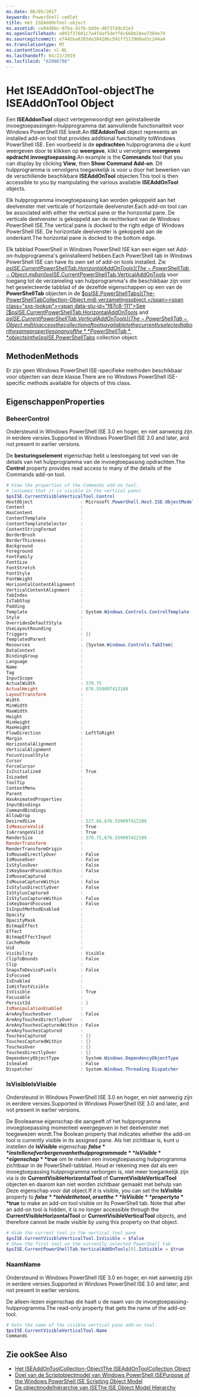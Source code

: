 ```yaml
---
ms.date: 06/05/2017
keywords: PowerShell-cmdlet
title: Het ISEAddOnTool-object
ms.assetid: ce84d8bc-07ba-41f6-bdde-d6f3fddcd1e3
ms.openlocfilehash: e091f37601c7a4fdaf5deff8c668b18ee7369e74
ms.sourcegitcommit: e7445ba8203da304286c591ff513900ad1c244a4
ms.translationtype: MT
ms.contentlocale: nl-NL
ms.lasthandoff: 04/23/2019
ms.locfileid: "62086796"
---
```

# <a name="the-iseaddontool-object"></a><span data-ttu-id="f87c8-103">Het ISEAddOnTool-object</span><span class="sxs-lookup"><span data-stu-id="f87c8-103">The ISEAddOnTool Object</span></span>

<span data-ttu-id="f87c8-104">Een **ISEAddonTool** object vertegenwoordigt een geïnstalleerde invoegtoepassingen-hulpprogramma dat aanvullende functionaliteit voor Windows PowerShell ISE biedt.</span><span class="sxs-lookup"><span data-stu-id="f87c8-104">An **ISEAddonTool** object represents an installed add-on tool that provides additional functionality toWindows PowerShell ISE.</span></span> <span data-ttu-id="f87c8-105">Een voorbeeld is de **opdrachten** hulpprogramma die u kunt weergeven door te klikken op **weergave**, klikt u vervolgens **weergeven opdracht invoegtoepassing**.</span><span class="sxs-lookup"><span data-stu-id="f87c8-105">An example is the **Commands** tool that you can display by clicking **View**, then **Show Command Add-on**.</span></span> <span data-ttu-id="f87c8-106">Dit hulpprogramma is vervolgens toegankelijk is voor u door het bewerken van de verschillende beschikbare **ISEAddOnTool** objecten.</span><span class="sxs-lookup"><span data-stu-id="f87c8-106">This tool is then accessible to you by manipulating the various available **ISEAddOnTool** objects.</span></span>

<span data-ttu-id="f87c8-107">Elk hulpprogramma invoegtoepassing kan worden gekoppeld aan het deelvenster met verticale of horizontale deelvenster.</span><span class="sxs-lookup"><span data-stu-id="f87c8-107">Each add-on tool can be associated with either the vertical pane or the horizontal pane.</span></span> <span data-ttu-id="f87c8-108">De verticale deelvenster is gekoppeld aan de rechterkant van de Windows PowerShell ISE.</span><span class="sxs-lookup"><span data-stu-id="f87c8-108">The vertical pane is docked to the right edge of Windows PowerShell ISE.</span></span> <span data-ttu-id="f87c8-109">De horizontale deelvenster is gekoppeld aan de onderkant.</span><span class="sxs-lookup"><span data-stu-id="f87c8-109">The horizontal pane is docked to the bottom edge.</span></span>

<span data-ttu-id="f87c8-110">Elk tabblad PowerShell in Windows PowerShell ISE kan een eigen set Add-on-hulpprogramma's geïnstalleerd hebben.</span><span class="sxs-lookup"><span data-stu-id="f87c8-110">Each PowerShell tab in Windows PowerShell ISE can have its own set of add-on tools installed.</span></span> <span data-ttu-id="f87c8-111">Zie [$psISE.CurrentPowerShellTab.HorizontalAddOnTools](The-PowerShellTab-Object.md) en [$psISE.CurrentPowerShellTab.VerticalAddOnTools](The-PowerShellTab-Object.md) voor toegang tot de verzameling van hulpprogramma's die beschikbaar zijn voor het geselecteerde tabblad of de dezelfde eigenschappen op een van de **PowerShellTab** objecten in de [$psISE.PowerShellTabs](The-PowerShellTabCollection-Object.md) verzamelingsobject.</span><span class="sxs-lookup"><span data-stu-id="f87c8-111">See [$psISE.CurrentPowerShellTab.HorizontalAddOnTools](The-PowerShellTab-Object.md) and [$psISE.CurrentPowerShellTab.VerticalAddOnTools](The-PowerShellTab-Object.md) to access the collection of tools available to the currently selected tab or the same properties on any of the **PowerShellTab** objects in the [$psISE.PowerShellTabs](The-PowerShellTabCollection-Object.md) collection object.</span></span>

## <a name="methods"></a><span data-ttu-id="f87c8-112">Methoden</span><span class="sxs-lookup"><span data-stu-id="f87c8-112">Methods</span></span>

<span data-ttu-id="f87c8-113">Er zijn geen Windows PowerShell ISE-specifieke methoden beschikbaar voor objecten van deze klasse.</span><span class="sxs-lookup"><span data-stu-id="f87c8-113">There are no Windows PowerShell ISE-specific methods available for objects of this class.</span></span>

## <a name="properties"></a><span data-ttu-id="f87c8-114">Eigenschappen</span><span class="sxs-lookup"><span data-stu-id="f87c8-114">Properties</span></span>

### <a name="control"></a><span data-ttu-id="f87c8-115">Beheer</span><span class="sxs-lookup"><span data-stu-id="f87c8-115">Control</span></span>

<span data-ttu-id="f87c8-116">Ondersteund in Windows PowerShell ISE 3.0 en hoger, en niet aanwezig zijn in eerdere versies.</span><span class="sxs-lookup"><span data-stu-id="f87c8-116">Supported in Windows PowerShell ISE 3.0 and later, and not present in earlier versions.</span></span>

<span data-ttu-id="f87c8-117">De **besturingselement** eigenschap hebt u leestoegang tot veel van de details van het hulpprogramma van de invoegtoepassing opdrachten.</span><span class="sxs-lookup"><span data-stu-id="f87c8-117">The **Control** property provides read access to many of the details of the Commands add-on tool.</span></span>

```powershell
# View the properties of the Commands add-on tool.
# (assumes that it is visible in the vertical pane)
$psISE.CurrentVisibleVerticalTool.Control
HostObject                  : Microsoft.PowerShell.Host.ISE.ObjectModelRoot
Content                     :
HasContent                  :
ContentTemplate             :
ContentTemplateSelector     :
ContentStringFormat         :
BorderBrush                 :
BorderThickness             :
Background                  :
Foreground                  :
FontFamily                  :
FontSize                    :
FontStretch                 :
FontStyle                   :
FontWeight                  :
HorizontalContentAlignment  :
VerticalContentAlignment    :
TabIndex                    :
IsTabStop                   :
Padding                     :
Template                    : System.Windows.Controls.ControlTemplate
Style                       :
OverridesDefaultStyle       :
UseLayoutRounding           :
Triggers                    : {}
TemplatedParent             :
Resources                   : {System.Windows.Controls.TabItem}
DataContext                 :
BindingGroup                :
Language                    :
Name                        :
Tag                         :
InputScope                  :
ActualWidth                 : 370.75
ActualHeight                : 676.559097412109
LayoutTransform             :
Width                       :
MinWidth                    :
MaxWidth                    :
Height                      :
MinHeight                   :
MaxHeight                   :
FlowDirection               : LeftToRight
Margin                      :
HorizontalAlignment         :
VerticalAlignment           :
FocusVisualStyle            :
Cursor                      :
ForceCursor                 :
IsInitialized               : True
IsLoaded                    :
ToolTip                     :
ContextMenu                 :
Parent                      :
HasAnimatedProperties       :
InputBindings               :
CommandBindings             :
AllowDrop                   :
DesiredSize                 : 227.66,676.559097412109
IsMeasureValid              : True
IsArrangeValid              : True
RenderSize                  : 370.75,676.559097412109
RenderTransform             :
RenderTransformOrigin       :
IsMouseDirectlyOver         : False
IsMouseOver                 : False
IsStylusOver                : False
IsKeyboardFocusWithin       : False
IsMouseCaptured             :
IsMouseCaptureWithin        : False
IsStylusDirectlyOver        : False
IsStylusCaptured            :
IsStylusCaptureWithin       : False
IsKeyboardFocused           : False
IsInputMethodEnabled        :
Opacity                     :
OpacityMask                 :
BitmapEffect                :
Effect                      :
BitmapEffectInput           :
CacheMode                   :
Uid                         :
Visibility                  : Visible
ClipToBounds                : False
Clip                        :
SnapsToDevicePixels         : False
IsFocused                   :
IsEnabled                   :
IsHitTestVisible            :
IsVisible                   : True
Focusable                   :
PersistId                   : 1
IsManipulationEnabled       :
AreAnyTouchesOver           : False
AreAnyTouchesDirectlyOver   :
AreAnyTouchesCapturedWithin : False
AreAnyTouchesCaptured       :
TouchesCaptured             : {}
TouchesCapturedWithin       : {}
TouchesOver                 : {}
TouchesDirectlyOver         : {}
DependencyObjectType        : System.Windows.DependencyObjectType
IsSealed                    : False
Dispatcher                  : System.Windows.Threading.Dispatcher
```

### <a name="isvisible"></a><span data-ttu-id="f87c8-118">IsVisible</span><span class="sxs-lookup"><span data-stu-id="f87c8-118">IsVisible</span></span>

<span data-ttu-id="f87c8-119">Ondersteund in Windows PowerShell ISE 3.0 en hoger, en niet aanwezig zijn in eerdere versies.</span><span class="sxs-lookup"><span data-stu-id="f87c8-119">Supported in Windows PowerShell ISE 3.0 and later, and not present in earlier versions.</span></span>

<span data-ttu-id="f87c8-120">De Booleaanse eigenschap die aangeeft of het hulpprogramma invoegtoepassing momenteel weergegeven in het deelvenster met toegewezen wordt.</span><span class="sxs-lookup"><span data-stu-id="f87c8-120">The Boolean property that indicates whether the add-on tool is currently visible in its assigned pane.</span></span> <span data-ttu-id="f87c8-121">Als het zichtbaar is, kunt u instellen de **IsVisible** eigenschap **$false** instellen of verbergen van het hulpprogramma de **IsVisible** eigenschap **$true** om te maken een invoegtoepassing hulpprogramma zichtbaar in de PowerShell-tabblad. Houd er rekening mee dat als een invoegtoepassing hulpprogramma verborgen is, niet meer toegankelijk zijn via is de **CurrentVisibleHorizontalTool** of **CurrentVisibleVerticalTool** objecten en daarom kan niet worden zichtbaar gemaakt met behulp van Deze eigenschap voor dat object.</span><span class="sxs-lookup"><span data-stu-id="f87c8-121">If it is visible, you can set the **IsVisible** property to **$false** to hide the tool, or set the **IsVisible** property to **$true** to make an add-on tool visible on its PowerShell tab. Note that after an add-on tool is hidden, it is no longer accessible through the **CurrentVisibleHorizontalTool** or **CurrentVisibleVerticalTool** objects, and therefore cannot be made visible by using this property on that object.</span></span>

```powershell
# Hide the current tool in the vertical tool pane
$psISE.CurrentVisibleVerticalTool.IsVisible = $false
# Show the first tool on the currently selected PowerShell tab
$psISE.CurrentPowerShellTab.VerticalAddOnTools[0].IsVisible = $true
```

### <a name="name"></a><span data-ttu-id="f87c8-122">Naam</span><span class="sxs-lookup"><span data-stu-id="f87c8-122">Name</span></span>

<span data-ttu-id="f87c8-123">Ondersteund in Windows PowerShell ISE 3.0 en hoger, en niet aanwezig zijn in eerdere versies.</span><span class="sxs-lookup"><span data-stu-id="f87c8-123">Supported in Windows PowerShell ISE 3.0 and later, and not present in earlier versions.</span></span>

<span data-ttu-id="f87c8-124">De alleen-lezen eigenschap die haalt u de naam van de invoegtoepassing-hulpprogramma.</span><span class="sxs-lookup"><span data-stu-id="f87c8-124">The read-only property that gets the name of the add-on tool.</span></span>

```powershell
# Gets the name of the visible vertical pane add-on tool.
$psISE.CurrentVisibleVerticalTool.Name
Commands
```

## <a name="see-also"></a><span data-ttu-id="f87c8-125">Zie ook</span><span class="sxs-lookup"><span data-stu-id="f87c8-125">See Also</span></span>

- [<span data-ttu-id="f87c8-126">Het ISEAddOnToolCollection-Object</span><span class="sxs-lookup"><span data-stu-id="f87c8-126">The ISEAddOnToolCollection Object</span></span>](The-ISEAddOnToolCollection-Object.md)
- [<span data-ttu-id="f87c8-127">Doel van de Scriptobjectmodel van Windows PowerShell ISE</span><span class="sxs-lookup"><span data-stu-id="f87c8-127">Purpose of the Windows PowerShell ISE Scripting Object Model</span></span>](Purpose-of-the-Windows-PowerShell-ISE-Scripting-Object-Model.md)
- [<span data-ttu-id="f87c8-128">De objectmodelhiërarchie van ISE</span><span class="sxs-lookup"><span data-stu-id="f87c8-128">The ISE Object Model Hierarchy</span></span>](The-ISE-Object-Model-Hierarchy.md)